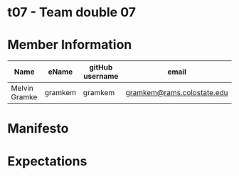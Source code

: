 # t07 - Team double 07

# Member Information

| Name | eName | gitHub username | email |
| ----------------- | ---------- | ---------- | ----------------------------------- |
| Melvin Gramke | gramkem | gramkem | gramkem@rams.colostate.edu |

# Manifesto

# Expectations
